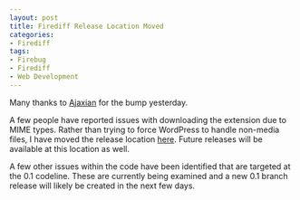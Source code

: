 ```yaml
---
layout: post
title: Firediff Release Location Moved
categories:
- Firediff
tags:
- Firebug
- Firediff
- Web Development
---
```

<p>
Many thanks to <a href="http://www.ajaxian.com">Ajaxian</a> for the bump yesterday.</p>
<p>
A few people have reported issues with downloading the extension due to MIME types. Rather than trying to force WordPress to handle non-media files, I have moved the release location <a href="http://www.incaseofstairs.com/download/firediff/?M=A">here</a>. Future releases will be available at this location as well.</p>
<p>
A few other issues within the code have been identified that are targeted at the 0.1 codeline. These are currently being examined and a new 0.1 branch release will likely be created in the next few days.</p>
